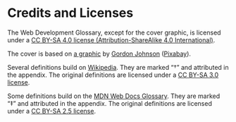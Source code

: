 # Credits and Licenses

The Web Development Glossary, except for the cover graphic, is licensed under a [CC BY-SA 4.0 license (Attribution-ShareAlike 4.0 International)](https://creativecommons.org/licenses/by-sa/4.0/).

The cover is based on [a graphic](https://pixabay.com/vectors/computer-cyber-circuitry-circuits-3163437/) by [Gordon Johnson](https://pixabay.com/users/GDJ-1086657/) ([Pixabay](https://pixabay.com/)).

Several definitions build on [Wikipedia](https://en.wikipedia.org/wiki/Main_Page). They are marked “†” and attributed in the appendix. The original definitions are licensed under a [CC BY-SA 3.0 license](https://creativecommons.org/licenses/by-sa/3.0/).

Some definitions build on the [MDN Web Docs Glossary](https://developer.mozilla.org/en-US/docs/Glossary). They are marked “‡” and attributed in the appendix. The original definitions are licensed under a [CC BY-SA 2.5 license](https://creativecommons.org/licenses/by-sa/2.5/).